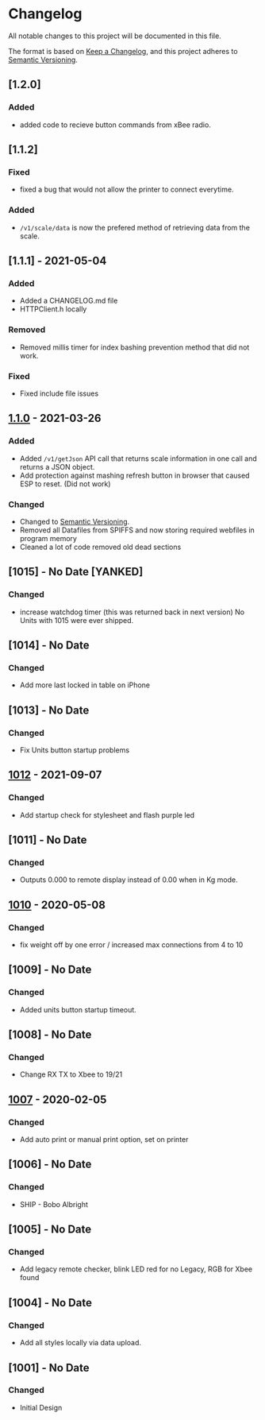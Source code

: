 # Changelog

All notable changes to this project will be documented in this file.

The format is based on [Keep a Changelog](https://keepachangelog.com/en/1.0.0/),
and this project adheres to [Semantic Versioning](https://semver.org/spec/v2.0.0.html).

## [1.2.0]

### Added

- added code to recieve button commands from xBee radio.

## [1.1.2]

### Fixed

- fixed a bug that would not allow the printer to connect everytime.

### Added

- `/v1/scale/data` is now the prefered method of retrieving data from the scale.

## [1.1.1] - 2021-05-04

### Added

- Added a CHANGELOG.md file
- HTTPClient.h locally

### Removed 

- Removed millis timer for index bashing prevention method that did not work.

### Fixed

- Fixed include file issues

## [1.1.0] - 2021-03-26

### Added

- Added `/v1/getJson` API call that returns scale information in one call and returns a JSON object.
- Add protection against mashing refresh button in browser that caused ESP to reset.  (Did not work)

### Changed

- Changed to [Semantic Versioning](https://semver.org/spec/v2.0.0.html).
- Removed all Datafiles from SPIFFS and now storing required webfiles in program memory
- Cleaned a lot of code removed old dead sections


## [1015] - No Date [YANKED]

### Changed

 - increase watchdog timer (this was returned back in next version)  No Units with 1015 were ever shipped.

## [1014] - No Date

### Changed

 - Add more last locked in table on iPhone

## [1013] - No Date

### Changed

 - Fix Units button startup problems

## [1012] - 2021-09-07

### Changed

 - Add startup check for stylesheet and flash purple led

## [1011] - No Date

### Changed

 - Outputs 0.000 to remote display instead of 0.00 when in Kg mode.

## [1010] - 2020-05-08

### Changed

 - fix weight off by one error / increased max connections from 4 to 10

## [1009] - No Date

### Changed

 - Added units button startup timeout.

## [1008] - No Date

### Changed

 - Change RX TX to Xbee to 19/21

## [1007] - 2020-02-05

### Changed

 - Add auto print or manual print option, set on printer

## [1006] - No Date

### Changed

 - SHIP - Bobo Albright 

## [1005] - No Date

### Changed

 - Add legacy remote checker, blink LED red for no Legacy, RGB for Xbee found

## [1004] - No Date

### Changed

 - Add all styles locally via data upload.

## [1001] - No Date

### Changed

 - Initial Design


[unreleased]: https://github.com/atclarkson/cs19_wifi/compare/v1.1.0...HEAD
[1.1.0]: https://github.com/atclarkson/cs19_wifi/releases/tag/v1.1.0
[1012]: https://github.com/atclarkson/cs19_wifi/releases/tag/v1012
[1010]: https://github.com/atclarkson/cs19_wifi/releases/tag/v1.0.10
[1007]: https://github.com/atclarkson/cs19_wifi/releases/tag/v1.0.7